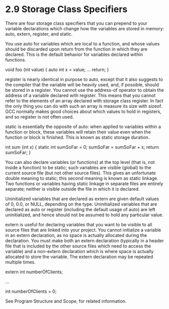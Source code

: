 # 2.9 Storage Class Specifiers

There are four storage class specifiers that you can prepend to your variable declarations which change how the variables are stored in memory: auto, extern, register, and static.

You use auto for variables which are local to a function, and whose values should be discarded upon return from the function in which they are declared. This is the default behavior for variables declared within functions.

void
foo (int value)
{
  auto int x = value;
  …
  return;
}

register is nearly identical in purpose to auto, except that it also suggests to the compiler that the variable will be heavily used, and, if possible, should be stored in a register. You cannot use the address-of operator to obtain the address of a variable declared with register. This means that you cannot refer to the elements of an array declared with storage class register. In fact the only thing you can do with such an array is measure its size with sizeof. GCC normally makes good choices about which values to hold in registers, and so register is not often used.

static is essentially the opposite of auto: when applied to variables within a function or block, these variables will retain their value even when the function or block is finished. This is known as static storage duration.

int
sum (int x)
{
  static int sumSoFar = 0;
  sumSoFar = sumSoFar + x;
  return sumSoFar;
}

You can also declare variables (or functions) at the top level (that is, not inside a function) to be static; such variables are visible (global) to the current source file (but not other source files). This gives an unfortunate double meaning to static; this second meaning is known as static linkage. Two functions or variables having static linkage in separate files are entirely separate; neither is visible outside the file in which it is declared.

Uninitialized variables that are declared as extern are given default values of 0, 0.0, or NULL, depending on the type. Uninitialized variables that are declared as auto or register (including the default usage of auto) are left uninitialized, and hence should not be assumed to hold any particular value.

extern is useful for declaring variables that you want to be visible to all source files that are linked into your project. You cannot initialize a variable in an extern declaration, as no space is actually allocated during the declaration. You must make both an extern declaration (typically in a header file that is included by the other source files which need to access the variable) and a non-extern declaration which is where space is actually allocated to store the variable. The extern declaration may be repeated multiple times.

extern int numberOfClients;

…

int numberOfClients = 0;

See Program Structure and Scope, for related information. 
